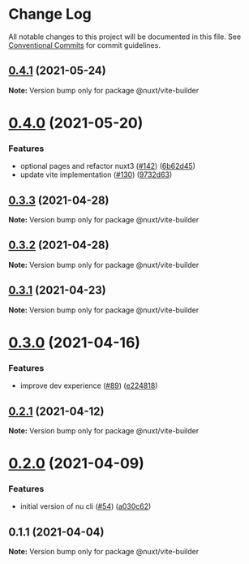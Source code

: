 # Change Log

All notable changes to this project will be documented in this file.
See [Conventional Commits](https://conventionalcommits.org) for commit guidelines.

## [0.4.1](https://github.com/nuxt/framework/compare/@nuxt/vite-builder@0.4.0...@nuxt/vite-builder@0.4.1) (2021-05-24)

**Note:** Version bump only for package @nuxt/vite-builder





# [0.4.0](https://github.com/nuxt/framework/compare/@nuxt/vite-builder@0.3.3...@nuxt/vite-builder@0.4.0) (2021-05-20)


### Features

* optional pages and refactor nuxt3 ([#142](https://github.com/nuxt/framework/issues/142)) ([6b62d45](https://github.com/nuxt/framework/commit/6b62d456d7fe8c9dd92803a30dcebf0d481f65c7))
* update vite implementation ([#130](https://github.com/nuxt/framework/issues/130)) ([9732d63](https://github.com/nuxt/framework/commit/9732d63c74b394706150ef35cc06c65d3fb185ad))





## [0.3.3](https://github.com/nuxt/framework/compare/@nuxt/vite-builder@0.3.2...@nuxt/vite-builder@0.3.3) (2021-04-28)

**Note:** Version bump only for package @nuxt/vite-builder





## [0.3.2](https://github.com/nuxt/framework/compare/@nuxt/vite-builder@0.3.1...@nuxt/vite-builder@0.3.2) (2021-04-28)

**Note:** Version bump only for package @nuxt/vite-builder





## [0.3.1](https://github.com/nuxt/framework/compare/@nuxt/vite-builder@0.3.0...@nuxt/vite-builder@0.3.1) (2021-04-23)

**Note:** Version bump only for package @nuxt/vite-builder





# [0.3.0](https://github.com/nuxt/framework/compare/@nuxt/vite-builder@0.2.1...@nuxt/vite-builder@0.3.0) (2021-04-16)


### Features

* improve dev experience ([#89](https://github.com/nuxt/framework/issues/89)) ([e224818](https://github.com/nuxt/framework/commit/e224818395cd366f2a338ce3da4aaae993f641b7))





## [0.2.1](https://github.com/nuxt/framework/compare/@nuxt/vite-builder@0.2.0...@nuxt/vite-builder@0.2.1) (2021-04-12)

**Note:** Version bump only for package @nuxt/vite-builder





# [0.2.0](https://github.com/nuxt/framework/compare/@nuxt/vite-builder@0.1.1...@nuxt/vite-builder@0.2.0) (2021-04-09)


### Features

* initial version of nu cli ([#54](https://github.com/nuxt/framework/issues/54)) ([a030c62](https://github.com/nuxt/framework/commit/a030c62d29ba871f94a7152c7d5fa36d4de1d3b6))





## 0.1.1 (2021-04-04)

**Note:** Version bump only for package @nuxt/vite-builder

